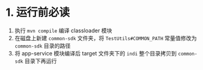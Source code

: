 # 1. 运行前必读

1. 执行 `mvn compile` 编译 classloader 模块
2. 在磁盘上新建 `common-sdk` 文件夹，将 `TestUtils#COMMON_PATH` 常量值修改为 `common-sdk` 目录的路径
3. 将 app-service 模块编译后 target 文件夹下的 `indi` 整个目录拷贝到 `common-sdk` 目录下再运行
